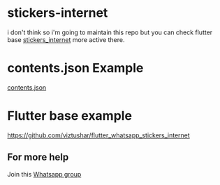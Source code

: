 # stickers-internet

i don't think so i'm going to maintain this repo but you can check flutter base [stickers_internet](https://github.com/viztushar/flutter_whatsapp_stickers_internet) more active there.


# contents.json Example

[contents.json](https://gist.github.com/viztushar/08845eb0d66572101515b22a471cd54c)

# Flutter base example
https://github.com/viztushar/flutter_whatsapp_stickers_internet

## For more help
Join this [Whatsapp group](https://chat.whatsapp.com/GskUyZUgDpaE7aHBLOB4tS)
